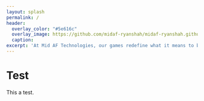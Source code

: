```yaml
---
layout: splash
permalink: /
header:
  overlay_color: "#5e616c"
  overlay_image: https://github.com/midaf-ryanshah/midaf-ryanshah.github.io/blob/master/assets/images/header_bg.png?raw=true
  caption:
excerpt: 'At Mid AF Technologies, our games redefine what it means to be bold, ambitious, and unapologetically original.<br /><br />That''s Mid AF.<br />'
---
```


# Test
This a test.